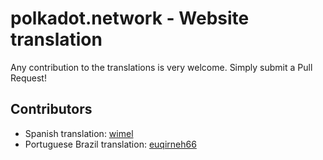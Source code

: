 # polkadot.network - Website translation

Any contribution to the translations is very welcome. Simply submit a Pull Request!

## Contributors

* Spanish translation: [wimel](https://github.com/wimel)
* Portuguese Brazil translation: [euqirneh66](https://github.com/euqirneh66)